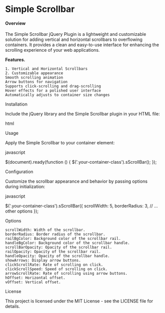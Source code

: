 <h1>Simple Scrollbar</h1>

<h4>Overview</h4>

<p>The Simple Scrollbar jQuery Plugin is a lightweight and customizable solution for adding vertical and horizontal scrollbars to overflowing containers. It provides a clean and easy-to-use interface for enhancing the scrolling experience of your web applications.

<strong>Features.</strong>

    1. Vertical and Horizontal Scrollbars
    2. Customizable appearance
    Smooth scrolling animation
    Arrow buttons for navigation
    Supports click-scrolling and drag-scrolling
    Hover effects for a polished user interface
    Automatically adjusts to container size changes

Installation

Include the jQuery library and the Simple Scrollbar plugin in your HTML file:

html

<script src="https://code.jquery.com/jquery-3.6.0.min.js"></script>
<script src="path/to/jquery.simple-scrollbar.js"></script>

Usage

Apply the Simple Scrollbar to your container element:

javascript

$(document).ready(function () {
    $('.your-container-class').sScrollBar();
});

Configuration

Customize the scrollbar appearance and behavior by passing options during initialization:

javascript

$('.your-container-class').sScrollBar({
    scrollWidth: 5,
    borderRadius: 3,
    // ... other options
});

Options

    scrollWidth: Width of the scrollbar.
    borderRadius: Border radius of the scrollbar.
    railBgColor: Background color of the scrollbar rail.
    handleBgColor: Background color of the scrollbar handle.
    scrollBarOpacity: Opacity of the scrollbar rail.
    railOpacity: Opacity of the scrollbar rail.
    handleOpacity: Opacity of the scrollbar handle.
    showArrows: Display arrow buttons.
    clickScrollRate: Rate of scrolling on click.
    clickScrollSpeed: Speed of scrolling on click.
    arrowScrollRate: Rate of scrolling using arrow buttons.
    hOffset: Horizontal offset.
    vOffset: Vertical offset.

License

This project is licensed under the MIT License - see the LICENSE file for details.
